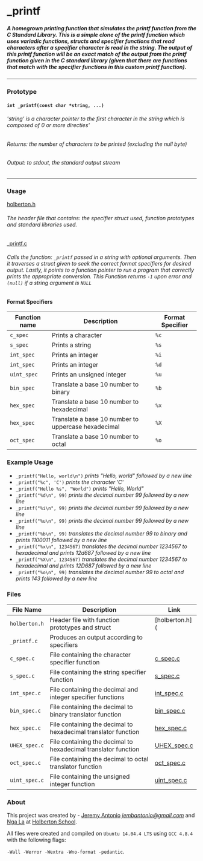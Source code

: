 # _printf
##### A homegrown printing function that simulates the printf function from the C Standard Library. This is a simple clone of the printf function which uses variadic functions, structs and specifier functions that read characters after a specifier character is read in the string. The output of this printf function will be an exact match of the output from the printf function given in the C standard library (given that there are functions that match with the specifier functions in this custom printf function).
---
### Prototype
#### `int _printf(const char *string, ...)`
###### 'string' is a character pointer to the first character in the string which is composed of 0 or more directies'
###### Returns: the number of characters to be printed (excluding the null byte)
###### Output: to stdout, the standard output stream
---
### Usage
[holberton.h](https://github.com/jembantonio/printf/blob/master/holberton.h)
###### The header file that contains: the specifier struct used, function prototypes and standard libraries used.
[_printf.c](https://github.com/jembantonio/printf/blob/master/_printf.c)
###### Calls the function: `_printf` passed in a string with optional arguments. Then it traverses a struct given to seek the correct format specifiers for desired output. Lastly, it points to a function pointer to run a program that correctly prints the appropriate conversion. This Function returns `-1` upon error and `(null)` if a string argument is `NULL`
#### Format Specifiers
Function name | Description | Format Specifier
--- | --- | ---
`c_spec` | Prints a character | `%c` 
`s_spec` | Prints a string | `%s` 
`int_spec` | Prints an integer | `%i` 
`int_spec` | Prints an integer | `%d` 
`uint_spec` | Prints an unsigned integer | `%u` 
`bin_spec` | Translate a base 10 number to binary | `%b` 
`hex_spec` | Translate a base 10 number to hexadecimal | `%x` 
`hex_spec` | Translate a base 10 number to uppercase hexadecimal  | `%X` 
`oct_spec` | Translate a base 10 number to octal | `%o` 
### Example Usage
- `_printf("Hello, world\n")` *prints "Hello, world" followed by a new line*
- `_printf("%c", 'C')` *prints the character 'C'*
- `_printf("Hello %s", "World")` *prints "Hello, World"*
- `_printf("%d\n", 99)` *prints the decimal number 99 followed by a new line*
- `_printf("%i\n", 99)` *prints the decimal number 99 followed by a new line*
- `_printf("%u\n", 99)` *prints the decimal number 99 followed by a new line*
- `_printf("%b\n", 99)` *translates the decimal number 99 to binary and prints 1100011 followed by a new line*
- `_printf("%x\n", 1234567)` *translates the decimal number 1234567 to hexadecimal and prints 12d687 followed by a new line*
- `_printf("%X\n", 1234567)` *translates the decimal number 1234567 to hexadecimal and prints 12D687 followed by a new line*
- `_printf("%o\n", 99)` *translates the decimal number 99 to octal and prints 143 followed by a new line*


### Files
File Name | Description | Link
--- | --- | ---
`holberton.h` | Header file with function prototypes and struct | [holberton.h](
`_printf.c` | Produces an output according to specifiers 
`c_spec.c` | File containing the character specifier function |[c_spec.c](https://github.com/jembantonio/printf/blob/jeremy/c_spec.c)
`s_spec.c` | File containing the string specifier function |[s_spec.c](https://github.com/jembantonio/printf/blob/jeremy/s_spec.c)
`int_spec.c` | File containing the decimal and integer specifier functions |[int_spec.c](https://github.com/jembantonio/printf/blob/jeremy/int_spec.c)
`bin_spec.c` | File containing the decimal to binary translator function |[bin_spec.c](https://github.com/jembantonio/printf/blob/jeremy/bin_spec.c)
`hex_spec.c` | File containing the decimal to hexadecimal translator function |[hex_spec.c](https://github.com/jembantonio/printf/blob/jeremy/hex_spec.c)
`UHEX_spec.c` | File containing the decimal to hexadecimal translator function |[UHEX_spec.c](https://github.com/jembantonio/printf/blob/jeremy/UHEX_spec.c)
`oct_spec.c` | File containing the decimal to octal translator function |[oct_spec.c](https://github.com/jembantonio/printf/blob/jeremy/oct_spec.c)
`uint_spec.c` | File containing the unsigned integer function |[uint_spec.c](https://github.com/jembantonio/printf/blob/jeremy/uint_spec.c)

### About
This project was created by - [Jeremy Antonio](https://github.com/jembantonio) *jembantonio@gmail.com*  and 
[Nga La](https://github.com/sungnga) at [Holberton
School](http://holbertonschool.com).

All files were created and compiled on `Ubuntu 14.04.4 LTS` using `GCC 4.8.4` with
the following flags:

`-Wall -Werror -Wextra -Wno-format -pedantic`.
